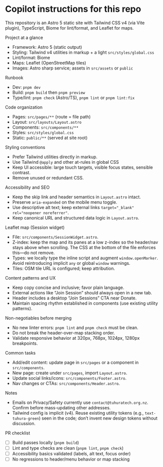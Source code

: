 # Copilot instructions for this repo

This repository is an Astro 5 static site with Tailwind CSS v4 (via Vite plugin), TypeScript, Biome for lint/format, and Leaflet for maps.

Project at a glance

- Framework: Astro 5 (static output)
- Styling: Tailwind v4 utilities in markup + a light `src/styles/global.css`
- Lint/format: Biome
- Maps: Leaflet (OpenStreetMap tiles)
- Images: Astro sharp service; assets in `src/assets` or `public`

Runbook

- Dev: `pnpm dev`
- Build: `pnpm build` then `pnpm preview`
- Type/lint: `pnpm check` (Astro/TS), `pnpm lint` or `pnpm lint:fix`

Code organization

- Pages: `src/pages/**` (route = file path)
- Layout: `src/layouts/Layout.astro`
- Components: `src/components/**`
- Styles: `src/styles/global.css`
- Static: `public/**` (served at site root)

Styling conventions

- Prefer Tailwind utilities directly in markup.
- Use Tailwind `@apply` and other at-rules in global CSS
- Keep UI accessible: large touch targets, visible focus states, sensible contrast.
- Remove unused or redundant CSS.

Accessibility and SEO

- Keep the skip link and header semantics in `Layout.astro` intact.
- Preserve `aria-expanded` on the mobile menu toggle.
- Use descriptive alt text; keep external links `target="_blank" rel="noopener noreferrer"`.
- Keep canonical URL and structured data logic in `Layout.astro`.

Leaflet map (Session widget)

- File: `src/components/SessionWidget.astro`.
- Z-index: keep the map and its panes at a low z-index so the header/nav stays above when scrolling. The CSS at the bottom of the file enforces this—do not remove.
- Types: we locally type the inline script and augment `window.openMarker`. Avoid reintroducing implicit `any` or global `window` warnings.
- Tiles: OSM tile URL is configured; keep attribution.

Content patterns and UX

- Keep copy concise and inclusive; favor plain language.
- External actions like “Join Session” should always open in a new tab.
- Header includes a desktop “Join Sessions” CTA near Donate.
- Maintain spacing rhythm established in components (use existing utility patterns).

Non-negotiables before merging

- No new linter errors: `pnpm lint` and `pnpm check` must be clean.
- Do not break the header-over-map stacking order.
- Validate responsive behavior at 320px, 768px, 1024px, 1280px breakpoints.

Common tasks

- Add/edit content: update page in `src/pages` or a component in `src/components`.
- New page: create under `src/pages`, import `Layout.astro`.
- Update social links/icons: `src/components/Footer.astro`.
- Nav changes or CTAs: `src/components/Header.astro`.

Notes

- Emails on Privacy/Safety currently use `contact@tuhuratech.org.nz`. Confirm before mass-updating other addresses.
- Tailwind config is implicit (v4). Reuse existing utility tokens (e.g., `text-tuhura-green`) seen in the code; don’t invent new design tokens without discussion.

PR checklist

- [ ] Build passes locally (`pnpm build`)
- [ ] Lint and type checks are clean (`pnpm lint`, `pnpm check`)
- [ ] Accessibility basics validated (labels, alt text, focus order)
- [ ] No regressions to header/menu behavior or map stacking
